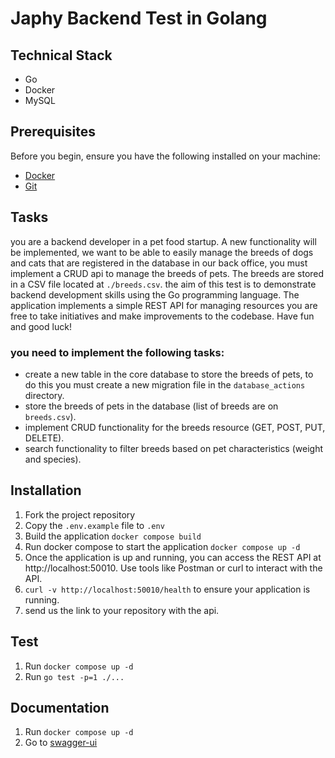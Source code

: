 # Japhy Backend Test in Golang

## Technical Stack
- Go
- Docker
- MySQL

## Prerequisites

Before you begin, ensure you have the following installed on your machine:

- [Docker](https://www.docker.com/products/docker-desktop/)
- [Git](https://git-scm.com/downloads)

## Tasks
you are a backend developer in a pet food startup. A new functionality will be implemented, we want to be able to easily manage the breeds of dogs and cats that are registered in the database in our back office,
you must implement a CRUD api to manage the breeds of pets. The breeds are stored in a CSV file located at `./breeds.csv`. 
the aim of this test is to demonstrate backend development skills using the Go programming language. The application implements a simple REST API for managing resources
you are free to take initiatives and make improvements to the codebase.
Have fun and good luck!

### you need to implement the following tasks:
- create a new table in the core database to store the breeds of pets, to do this you must create a new migration file in the `database_actions` directory.
- store the breeds of pets in the database (list of breeds are on `breeds.csv`).
- implement CRUD functionality for the breeds resource (GET, POST, PUT, DELETE).
- search functionality to filter breeds based on pet characteristics (weight and species).


## Installation

1. Fork the project repository
2. Copy the `.env.example` file to `.env`
3. Build the application `docker compose build`
4. Run docker compose to start the application `docker compose up -d`
5. Once the application is up and running, you can access the REST API at http://localhost:50010. Use tools like Postman or curl to interact with the API.
6. `curl -v http://localhost:50010/health` to ensure your application is running.
7. send us the link to your repository with the api.

## Test
1. Run `docker compose up -d`
2. Run `go test -p=1 ./...`

## Documentation
1. Run `docker compose up -d`
2. Go to [swagger-ui](http://localhost:50010/index.html)
